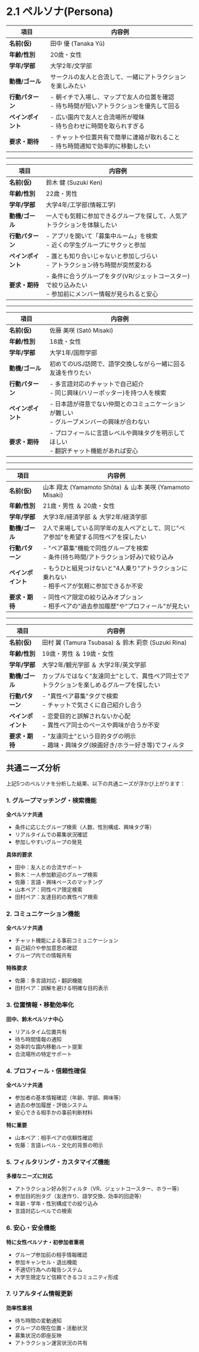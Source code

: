 # 2.1 ペルソナ(Persona)

| 項目             | 内容例                                                  |
|------------------|---------------------------------------------------------|
| **名前(仮)**       | 田中 優 (Tanaka Yū)                                      |
| **年齢/性別**       | 20歳・女性                                             |
| **学年/学部**       | 大学2年/文学部                                       |
| **動機/ゴール**     | サークルの友人と合流して、一緒にアトラクションを楽しみたい   |
| **行動パターン**     | - 朝イチで入場し、マップで友人の位置を確認<br>- 待ち時間が短いアトラクションを優先して回る |
| **ペインポイント** | - 広い園内で友人と合流場所が曖昧<br>- 待ち合わせに時間を取られすぎる |
| **要求・期待**       | - チャットや位置共有で簡単に連絡が取れること<br>- 待ち時間通知で効率的に移動したい |

---

| 項目             | 内容例                                                  |
|------------------|---------------------------------------------------------|
| **名前(仮)**       | 鈴木 健 (Suzuki Ken)                                     |
| **年齢/性別**       | 22歳・男性                                             |
| **学年/学部**       | 大学4年/工学部(情報工学)                           |
| **動機/ゴール**     | 一人でも気軽に参加できるグループを探して、人気アトラクションを体験したい |
| **行動パターン**     | - アプリを開いて「募集中ルーム」を検索<br>- 近くの学生グループにサクッと参加 |
| **ペインポイント** | - 誰とも知り合いじゃないと参加しづらい<br>- アトラクション待ち時間が突然変わる |
| **要求・期待**       | - 条件に合うグループをタグ(VR/ジェットコースター)で絞り込みたい<br>- 参加前にメンバー情報が見られると安心 |

---

| 項目             | 内容例                                                  |
|------------------|---------------------------------------------------------|
| **名前(仮)**       | 佐藤 美咲 (Satō Misaki)                                 |
| **年齢/性別**       | 18歳・女性                                             |
| **学年/学部**       | 大学1年/国際学部                                     |
| **動機/ゴール**     | 初めてのUSJ訪問で、語学交換しながら一緒に回る友達を作りたい     |
| **行動パターン**     | - 多言語対応のチャットで自己紹介<br>- 同じ興味(ハリーポッター)を持つ人を検索 |
| **ペインポイント** | - 日本語が得意でない仲間とのコミュニケーションが難しい<br>- グループメンバーの興味が合わない |
| **要求・期待**       | - プロフィールに言語レベルや興味タグを明示してほしい<br>- 翻訳チャット機能があれば安心 |

---

| 項目             | 内容例                                                                                   |
|------------------|------------------------------------------------------------------------------------------|
| **名前(仮)**       | 山本 翔太 (Yamamoto Shōta) ＆ 山本 美咲 (Yamamoto Misaki)                            |
| **年齢/性別**       | 21歳・男性 ＆ 20歳・女性                                                              |
| **学年/学部**       | 大学3年/経済学部 ＆ 大学2年/経済学部                                                 |
| **動機/ゴール**     | 2人で来場している同学年の友人ペアとして、同じ"ペア参加"を希望する同性ペアを探したい   |
| **行動パターン**     | - "ペア募集"機能で同性グループを検索<br>- 条件(待ち時間/アトラクション好み)で絞り込み  |
| **ペインポイント** | - もうひと組見つけないと"4人乗り"アトラクションに乗れない<br>- 相手ペアが気軽に参加できるか不安 |
| **要求・期待**       | - 同性ペア限定の絞り込みオプション<br>- 相手ペアの"過去参加履歴"や"プロフィール"が見たい   |

---

| 項目             | 内容例                                                                                   |
|------------------|------------------------------------------------------------------------------------------|
| **名前(仮)**       | 田村 翼 (Tamura Tsubasa) ＆ 鈴木 莉奈 (Suzuki Rina)                                  |
| **年齢/性別**       | 19歳・男性 ＆ 19歳・女性                                                              |
| **学年/学部**       | 大学2年/観光学部 ＆ 大学2年/英文学部                                                 |
| **動機/ゴール**     | カップルではなく"友達同士"として、異性ペア同士でアトラクションを楽しめるグループを探したい |
| **行動パターン**     | - "異性ペア募集"タグで検索<br>- チャットで気さくに自己紹介し合う                     |
| **ペインポイント** | - 恋愛目的と誤解されないか心配<br>- 異性ペア同士のペースや興味が合うか不安               |
| **要求・期待**       | - "友達同士"という目的タグの明示<br>- 趣味・興味タグ(映画好き/ホラー好き等)でフィルタ   |

## 共通ニーズ分析

上記5つのペルソナを分析した結果、以下の共通ニーズが浮かび上がります：

### 1. グループマッチング・検索機能
**全ペルソナ共通**
- 条件に応じたグループ検索（人数、性別構成、興味タグ等）
- リアルタイムでの募集状況確認
- 参加しやすいグループの発見

**具体的要求**
- 田中：友人との合流サポート
- 鈴木：一人参加歓迎のグループ検索
- 佐藤：言語・興味ベースのマッチング
- 山本ペア：同性ペア限定検索
- 田村ペア：友達目的の異性ペア検索

### 2. コミュニケーション機能
**全ペルソナ共通**
- チャット機能による事前コミュニケーション
- 自己紹介や参加意思の確認
- グループ内での情報共有

**特殊要求**
- 佐藤：多言語対応・翻訳機能
- 田村ペア：誤解を避ける明確な目的表示

### 3. 位置情報・移動効率化
**田中、鈴木ペルソナ中心**
- リアルタイム位置共有
- 待ち時間情報の通知
- 効率的な園内移動ルート提案
- 合流場所の特定サポート

### 4. プロフィール・信頼性確保
**全ペルソナ共通**
- 参加者の基本情報確認（年齢、学部、興味等）
- 過去の参加履歴・評価システム
- 安心できる相手かの事前判断材料

**特に重要**
- 山本ペア：相手ペアの信頼性確認
- 佐藤：言語レベル・文化的背景の明示

### 5. フィルタリング・カスタマイズ機能
**多様なニーズに対応**
- アトラクション好み別フィルタ（VR、ジェットコースター、ホラー等）
- 参加目的別タグ（友達作り、語学交換、効率的回遊等）
- 年齢・学年・性別構成での絞り込み
- 言語対応レベルでの検索

### 6. 安心・安全機能
**特に女性ペルソナ・初参加者重視**
- グループ参加前の相手情報確認
- 参加キャンセル・退出機能
- 不適切行為への報告システム
- 大学生限定など信頼できるコミュニティ形成

### 7. リアルタイム情報更新
**効率性重視**
- 待ち時間の変動通知
- グループの現在位置・活動状況
- 募集状況の即座反映
- アトラクション運営状況の共有

